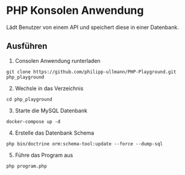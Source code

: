 # PHP Konsolen Anwendung

Lädt Benutzer von einem API und speichert diese in einer Datenbank.

## Ausführen

1. Consolen Anwendung runterladen

```
git clone https://github.com/philipp-ullmann/PHP-Playground.git php_playground
```

2. Wechsle in das Verzeichnis

```
cd php_playground
```

3. Starte die MySQL Datenbank

```
docker-compose up -d
```

4. Erstelle das Datenbank Schema

```
php bin/doctrine orm:schema-tool:update --force --dump-sql
```

5. Führe das Program aus

```
php program.php
```